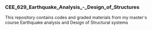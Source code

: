 ### CEE_629_Earthquake_Analysis_-_Design_of_Structures
This repository contains codes and graded materials from my master's course Earthquake analysis and Design of Structural systems
